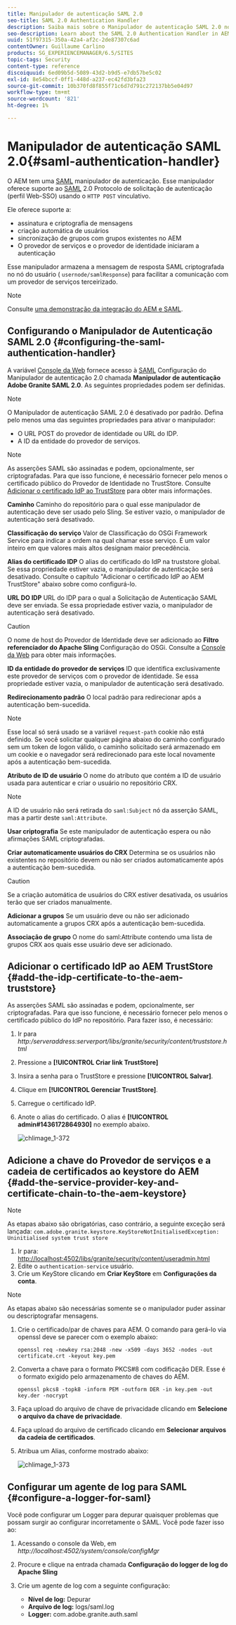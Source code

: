 ```yaml
---
title: Manipulador de autenticação SAML 2.0
seo-title: SAML 2.0 Authentication Handler
description: Saiba mais sobre o Manipulador de autenticação SAML 2.0 no AEM.
seo-description: Learn about the SAML 2.0 Authentication Handler in AEM.
uuid: 51f97315-350a-42a4-af2c-2de87307c6ad
contentOwner: Guillaume Carlino
products: SG_EXPERIENCEMANAGER/6.5/SITES
topic-tags: Security
content-type: reference
discoiquuid: 6ed09b5d-5089-43d2-b9d5-e7db57be5c02
exl-id: 8e54bccf-0ff1-448d-a237-ec42fd3bfa23
source-git-commit: 10b370fd8f855f71c6d7d791c272137bb5e04d97
workflow-type: tm+mt
source-wordcount: '821'
ht-degree: 1%

---
```


# Manipulador de autenticação SAML 2.0{#saml-authentication-handler}

O AEM tem uma [SAML](https://saml.xml.org/saml-specifications) manipulador de autenticação. Esse manipulador oferece suporte ao [SAML](https://saml.xml.org/saml-specifications) 2.0 Protocolo de solicitação de autenticação (perfil Web-SSO) usando o `HTTP POST` vinculativo.

Ele oferece suporte a:

* assinatura e criptografia de mensagens
* criação automática de usuários
* sincronização de grupos com grupos existentes no AEM
* O provedor de serviços e o provedor de identidade iniciaram a autenticação

Esse manipulador armazena a mensagem de resposta SAML criptografada no nó do usuário ( `usernode/samlResponse`) para facilitar a comunicação com um provedor de serviços terceirizado.

>[!NOTE]
>
>Consulte [uma demonstração da integração do AEM e SAML](https://experienceleague.adobe.com/docs/experience-cloud-kcs/kbarticles/KA-17481.html).

## Configurando o Manipulador de Autenticação SAML 2.0 {#configuring-the-saml-authentication-handler}

A variável [Console da Web](/help/sites-deploying/configuring-osgi.md) fornece acesso à [SAML](https://saml.xml.org/saml-specifications) Configuração do Manipulador de autenticação 2.0 chamada **Manipulador de autenticação Adobe Granite SAML 2.0**. As seguintes propriedades podem ser definidas.

>[!NOTE]
>
>O Manipulador de autenticação SAML 2.0 é desativado por padrão. Defina pelo menos uma das seguintes propriedades para ativar o manipulador:
>
>* O URL POST do provedor de identidade ou URL do IDP.
>* A ID da entidade do provedor de serviços.
>

>[!NOTE]
>
>As asserções SAML são assinadas e podem, opcionalmente, ser criptografadas. Para que isso funcione, é necessário fornecer pelo menos o certificado público do Provedor de Identidade no TrustStore. Consulte [Adicionar o certificado IdP ao TrustStore](/help/sites-administering/saml-2-0-authenticationhandler.md#add-the-idp-certificate-to-the-aem-truststore) para obter mais informações.

**Caminho** Caminho do repositório para o qual esse manipulador de autenticação deve ser usado pelo Sling. Se estiver vazio, o manipulador de autenticação será desativado.

**Classificação do serviço** Valor de Classificação do OSGi Framework Service para indicar a ordem na qual chamar esse serviço. É um valor inteiro em que valores mais altos designam maior precedência.

**Alias do certificado IDP** O alias do certificado do IdP na truststore global. Se essa propriedade estiver vazia, o manipulador de autenticação será desativado. Consulte o capítulo &quot;Adicionar o certificado IdP ao AEM TrustStore&quot; abaixo sobre como configurá-lo.

**URL DO IDP** URL do IDP para o qual a Solicitação de Autenticação SAML deve ser enviada. Se essa propriedade estiver vazia, o manipulador de autenticação será desativado.

>[!CAUTION]
>
>O nome de host do Provedor de Identidade deve ser adicionado ao **Filtro referenciador do Apache Sling** Configuração do OSGi. Consulte a [Console da Web](/help/sites-deploying/configuring-osgi.md) para obter mais informações.

**ID da entidade do provedor de serviços** ID que identifica exclusivamente este provedor de serviços com o provedor de identidade. Se essa propriedade estiver vazia, o manipulador de autenticação será desativado.

**Redirecionamento padrão** O local padrão para redirecionar após a autenticação bem-sucedida.

>[!NOTE]
>
>Esse local só será usado se a variável `request-path` cookie não está definido. Se você solicitar qualquer página abaixo do caminho configurado sem um token de logon válido, o caminho solicitado será armazenado em um cookie
>e o navegador será redirecionado para este local novamente após a autenticação bem-sucedida.

**Atributo de ID de usuário** O nome do atributo que contém a ID de usuário usada para autenticar e criar o usuário no repositório CRX.

>[!NOTE]
>
>A ID de usuário não será retirada do `saml:Subject` nó da asserção SAML, mas a partir deste `saml:Attribute`.

**Usar criptografia** Se este manipulador de autenticação espera ou não afirmações SAML criptografadas.

**Criar automaticamente usuários do CRX** Determina se os usuários não existentes no repositório devem ou não ser criados automaticamente após a autenticação bem-sucedida.

>[!CAUTION]
>
>Se a criação automática de usuários do CRX estiver desativada, os usuários terão que ser criados manualmente.

**Adicionar a grupos** Se um usuário deve ou não ser adicionado automaticamente a grupos CRX após a autenticação bem-sucedida.

**Associação de grupo** O nome do saml:Attribute contendo uma lista de grupos CRX aos quais esse usuário deve ser adicionado.

## Adicionar o certificado IdP ao AEM TrustStore {#add-the-idp-certificate-to-the-aem-truststore}

As asserções SAML são assinadas e podem, opcionalmente, ser criptografadas. Para que isso funcione, é necessário fornecer pelo menos o certificado público do IdP no repositório. Para fazer isso, é necessário:

1. Ir para *http:/serveraddress:serverport/libs/granite/security/content/truststore.html*
1. Pressione a **[!UICONTROL Criar link TrustStore]**
1. Insira a senha para o TrustStore e pressione **[!UICONTROL Salvar]**.
1. Clique em **[!UICONTROL Gerenciar TrustStore]**.
1. Carregue o certificado IdP.
1. Anote o alias do certificado. O alias é **[!UICONTROL admin#1436172864930]** no exemplo abaixo.

   ![chlimage_1-372](assets/chlimage_1-372.png)

## Adicione a chave do Provedor de serviços e a cadeia de certificados ao keystore do AEM {#add-the-service-provider-key-and-certificate-chain-to-the-aem-keystore}

>[!NOTE]
>
>As etapas abaixo são obrigatórias, caso contrário, a seguinte exceção será lançada: `com.adobe.granite.keystore.KeyStoreNotInitialisedException: Uninitialised system trust store`

1. Ir para: [http://localhost:4502/libs/granite/security/content/useradmin.html](http://localhost:4502/libs/granite/security/content/useradmin.html)
1. Edite o `authentication-service` usuário.
1. Crie um KeyStore clicando em **Criar KeyStore** em **Configurações da conta**.

>[!NOTE]
>
>As etapas abaixo são necessárias somente se o manipulador puder assinar ou descriptografar mensagens.

1. Crie o certificado/par de chaves para AEM. O comando para gerá-lo via openssl deve se parecer com o exemplo abaixo:

   `openssl req -newkey rsa:2048 -new -x509 -days 3652 -nodes -out certificate.crt -keyout key.pem`

1. Converta a chave para o formato PKCS#8 com codificação DER. Esse é o formato exigido pelo armazenamento de chaves do AEM.

   `openssl pkcs8 -topk8 -inform PEM -outform DER -in key.pem -out key.der -nocrypt`

1. Faça upload do arquivo de chave de privacidade clicando em **Selecione o arquivo da chave de privacidade**.
1. Faça upload do arquivo de certificado clicando em **Selecionar arquivos da cadeia de certificados**.
1. Atribua um Alias, conforme mostrado abaixo:

   ![chlimage_1-373](assets/chlimage_1-373.png)

## Configurar um agente de log para SAML {#configure-a-logger-for-saml}

Você pode configurar um Logger para depurar quaisquer problemas que possam surgir ao configurar incorretamente o SAML. Você pode fazer isso ao:

1. Acessando o console da Web, em *http://localhost:4502/system/console/configMgr*
1. Procure e clique na entrada chamada **Configuração do logger de log do Apache Sling**
1. Crie um agente de log com a seguinte configuração:

   * **Nível de log:** Depurar
   * **Arquivo de log:** logs/saml.log
   * **Logger:** com.adobe.granite.auth.saml

